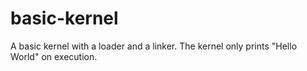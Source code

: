 # basic-kernel
A basic kernel with a loader and a linker. The kernel only prints "Hello World" on execution.
